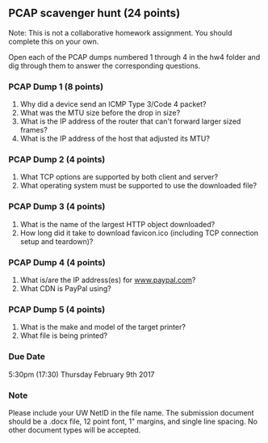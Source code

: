 ## PCAP scavenger hunt (24 points)

Note: This is not a collaborative homework assignment. You should complete this on your own.

Open each of the PCAP dumps numbered 1 through 4 in the hw4 folder and dig through them to answer the corresponding questions.

### PCAP Dump 1 (8 points)

1. Why did a device send an ICMP Type 3/Code 4 packet?
2. What was the MTU size before the drop in size?
3. What is the IP address of the router that can't forward larger sized frames?
4. What is the IP address of the host that adjusted its MTU?

### PCAP Dump 2 (4 points)

1. What TCP options are supported by both client and server?
2. What operating system must be supported to use the downloaded file?

### PCAP Dump 3 (4 points)

1. What is the name of the largest HTTP object downloaded?
2. How long did it take to download favicon.ico (including TCP connection setup and teardown)?

### PCAP Dump 4 (4 points)

1. What is/are the IP address(es) for www.paypal.com?
2. What CDN is PayPal using?

### PCAP Dump 5 (4 points)

1. What is the make and model of the target printer?
2. What file is being printed?


### Due Date
5:30pm (17:30) Thursday February 9th 2017

### Note
Please include your UW NetID in the file name. The submission document should be a .docx file, 12 point font, 1" margins, and single line spacing. No other document types will be accepted.